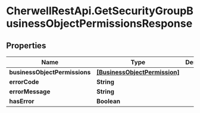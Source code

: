 # CherwellRestApi.GetSecurityGroupBusinessObjectPermissionsResponse

## Properties
Name | Type | Description | Notes
------------ | ------------- | ------------- | -------------
**businessObjectPermissions** | [**[BusinessObjectPermission]**](BusinessObjectPermission.md) |  | [optional] 
**errorCode** | **String** |  | [optional] 
**errorMessage** | **String** |  | [optional] 
**hasError** | **Boolean** |  | [optional] 


